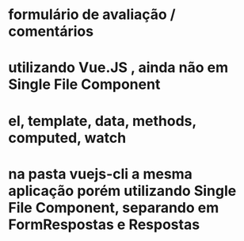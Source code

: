 # formulário de avaliação / comentários
#
# utilizando Vue.JS , ainda não em Single File Component
# 
# el, template, data, methods, computed, watch
#
# na pasta vuejs-cli a mesma aplicação porém utilizando Single File Component, separando em FormRespostas e Respostas
